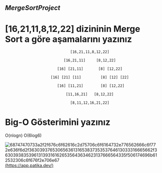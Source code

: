 ##  ***MergeSortProject***

# **[16,21,11,8,12,22] dizininin Merge Sort a göre aşamalarını yazınız**

                                  [16,21,11,8,12,22]
                                  
                               [16,21,11]     [8,12,22]
                             
                            [16] [21,11]       [8] [12,22]
                            
                         [16] [21] [11]         [8] [12] [22]
                            
                            [16] [11,21]        [8] [12,22]
                          
                                [11,16,21]   [8,12,22]
                                
                                  [8,11,12,16,21,22]
                                  
                                  
# **Big-O Gösterimini yazınız**

O(nlogn)  O(6log6)

![68747470733a2f2f676c6f62616c2d75706c6f6164732e776562666c6f772e636f6d2f3630393765306563613165383735353764613033316665662f3630393835396131393161626535643634623137666564335f506174696b612532306c6f676f2e706e67](https://user-images.githubusercontent.com/110766917/183305129-609f4270-e552-454a-bd40-7af1c50a29ee.png)
[(https://app.patika.dev/)](https://app.patika.dev/afifeyarenn)
                   
